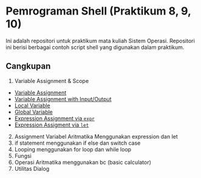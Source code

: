 # Pemrograman Shell (Praktikum 8, 9, 10)

Ini adalah repositori untuk praktikum mata kuliah Sistem Operasi. Repositori ini berisi berbagai contoh script shell yang digunakan dalam praktikum.

## Cangkupan

1. Variable Assignment & Scope

- [Variable Assignment](src/variable-assignments/1-variable-assignment.sh)
- [Variable Assignment with Input/Output](src/variable-assignments/2-variable-assignment-io.sh)
- [Local Variable](src/variable-assignments/3-local-variable.sh)
- [Global Variable](src/variable-assignments/4-global-variable.sh)
- [Expression Assignment via `expr`](src/variable-assignments/5-expression-assignment.sh)
- [Expression Assigment via `let`](src/variable-assignments/6-let-command.sh)

2. Assignment Variabel Aritmatika Menggunakan expression dan let
3. if statement menggunakan if else dan switch case
4. Looping menggunakan for loop dan while loop
5. Fungsi
6. Operasi Aritmatika menggunakan bc (basic calculator)
7. Utilitas Dialog
